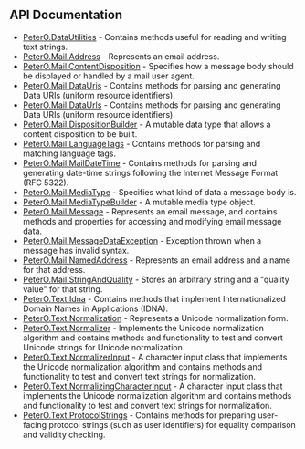 ## API Documentation

 * [PeterO.DataUtilities](PeterO.DataUtilities.md) - Contains methods useful for reading and writing text strings.
 * [PeterO.Mail.Address](PeterO.Mail.Address.md) - Represents an email address.
 * [PeterO.Mail.ContentDisposition](PeterO.Mail.ContentDisposition.md) - Specifies how a message body should be displayed or handled by a mail user agent.
 * [PeterO.Mail.DataUris](PeterO.Mail.DataUris.md) - Contains methods for parsing and generating Data URIs (uniform resource identifiers).
 * [PeterO.Mail.DataUrls](PeterO.Mail.DataUrls.md) - Contains methods for parsing and generating Data URIs (uniform resource identifiers).
 * [PeterO.Mail.DispositionBuilder](PeterO.Mail.DispositionBuilder.md) - A mutable data type that allows a content disposition to be built.
 * [PeterO.Mail.LanguageTags](PeterO.Mail.LanguageTags.md) - Contains methods for parsing and matching language tags.
 * [PeterO.Mail.MailDateTime](PeterO.Mail.MailDateTime.md) - Contains methods for parsing and generating date-time strings following the Internet Message Format (RFC 5322).
 * [PeterO.Mail.MediaType](PeterO.Mail.MediaType.md) - Specifies what kind of data a message body is.
 * [PeterO.Mail.MediaTypeBuilder](PeterO.Mail.MediaTypeBuilder.md) - A mutable media type object.
 * [PeterO.Mail.Message](PeterO.Mail.Message.md) - Represents an email message, and contains methods and properties for accessing and modifying email message data.
 * [PeterO.Mail.MessageDataException](PeterO.Mail.MessageDataException.md) - Exception thrown when a message has invalid syntax.
 * [PeterO.Mail.NamedAddress](PeterO.Mail.NamedAddress.md) - Represents an email address and a name for that address.
 * [PeterO.Mail.StringAndQuality](PeterO.Mail.StringAndQuality.md) - Stores an arbitrary string and a "quality value" for that string.
 * [PeterO.Text.Idna](PeterO.Text.Idna.md) - Contains methods that implement Internationalized Domain Names in Applications (IDNA).
 * [PeterO.Text.Normalization](PeterO.Text.Normalization.md) - Represents a Unicode normalization form.
 * [PeterO.Text.Normalizer](PeterO.Text.Normalizer.md) - Implements the Unicode normalization algorithm and contains methods and functionality to test and convert Unicode strings for Unicode normalization.
 * [PeterO.Text.NormalizerInput](PeterO.Text.NormalizerInput.md) - A character input class that implements the Unicode normalization algorithm and contains methods and functionality to test and convert text strings for normalization.
 * [PeterO.Text.NormalizingCharacterInput](PeterO.Text.NormalizingCharacterInput.md) - A character input class that implements the Unicode normalization algorithm and contains methods and functionality to test and convert text strings for normalization.
 * [PeterO.Text.ProtocolStrings](PeterO.Text.ProtocolStrings.md) - Contains methods for preparing user-facing protocol strings (such as user identifiers) for equality comparison and validity checking.
